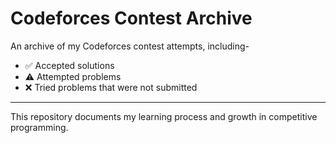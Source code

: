 # Codeforces Contest Archive

An archive of my Codeforces contest attempts, including-

- ✅ Accepted solutions  
- ⚠️ Attempted problems  
- ❌ Tried problems that were not submitted
---
This repository documents my learning process and growth in competitive programming.
